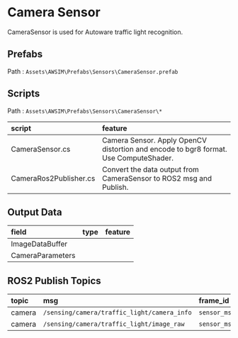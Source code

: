# Camera Sensor

CameraSensor is used for Autoware traffic light recognition.

## Prefabs

Path : `Assets\AWSIM\Prefabs\Sensors\CameraSensor.prefab`

## Scripts

Path : `Assets\AWSIM\Prefabs\Sensors\CameraSensor\*`

|script|feature|
|:--|:--|
|CameraSensor.cs|Camera Sensor. Apply OpenCV distortion and encode to bgr8 format. Use ComputeShader.|
|CameraRos2Publisher.cs|Convert the data output from CameraSensor to ROS2 msg and Publish.|

## Output Data

|field|type|feature|
|:--|:--|:--|
|ImageDataBuffer|||
|CameraParameters|||

## ROS2 Publish Topics

|topic|msg|frame_id|hz|QoS|
|:--|:--|:--|:--|:--|
|camera|`/sensing/camera/traffic_light/camera_info`|`sensor_msgs/CameraInfo`|`traffic_light_left_camera/camera_link`|`10`|`Best effort`, `Volatile`, `Keep last/1`|
|camera|`/sensing/camera/traffic_light/image_raw`|`sensor_msgs/Image`|`traffic_light_left_camera/camera_link`|`10`|`Best effort`, `Volatile`, `Keep last/1`|